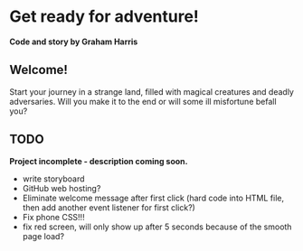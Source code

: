 # Get ready for adventure!

<b>Code and story by Graham Harris</b>

## Welcome!
Start your journey in a strange land, filled with magical creatures and deadly adversaries. Will you make it to the end or will some ill misfortune befall you?

## TODO
<b>Project incomplete - description coming soon.</b>
<ul>
  <li>write storyboard</li>
  <li>GitHub web hosting?</li>
  <li>Eliminate welcome message after first click (hard code into HTML file, then add another event listener for first click?)</li>
  <li>Fix phone CSS!!!</li>
  <li>fix red screen, will only show up after 5 seconds because of the smooth page load?</li>
</ul>
